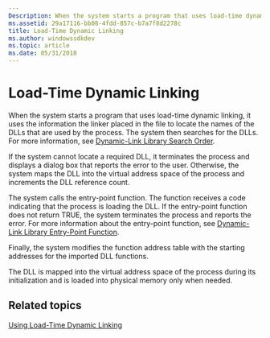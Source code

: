 ```yaml
---
Description: When the system starts a program that uses load-time dynamic linking, it uses the information the linker placed in the file to locate the names of the DLLs that are used by the process.
ms.assetid: 29a17116-bb08-4fdd-857c-b7a7f8d2278c
title: Load-Time Dynamic Linking
ms.author: windowssdkdev
ms.topic: article
ms.date: 05/31/2018
---
```


# Load-Time Dynamic Linking

When the system starts a program that uses load-time dynamic linking, it uses the information the linker placed in the file to locate the names of the DLLs that are used by the process. The system then searches for the DLLs. For more information, see [Dynamic-Link Library Search Order](dynamic-link-library-search-order.md).

If the system cannot locate a required DLL, it terminates the process and displays a dialog box that reports the error to the user. Otherwise, the system maps the DLL into the virtual address space of the process and increments the DLL reference count.

The system calls the entry-point function. The function receives a code indicating that the process is loading the DLL. If the entry-point function does not return TRUE, the system terminates the process and reports the error. For more information about the entry-point function, see [Dynamic-Link Library Entry-Point Function](dynamic-link-library-entry-point-function.md).

Finally, the system modifies the function address table with the starting addresses for the imported DLL functions.

The DLL is mapped into the virtual address space of the process during its initialization and is loaded into physical memory only when needed.

## Related topics

<dl> <dt>

[Using Load-Time Dynamic Linking](using-load-time-dynamic-linking.md)
</dt> </dl>

 

 



